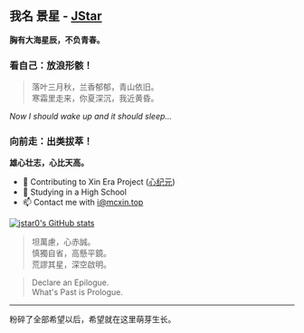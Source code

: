 ## 我名 景星 - [JStar](https://www.jstar.vip)

**胸有大海星辰，不负青春。**

### 看自己：放浪形骸！

> 落叶三月秋，兰香郁郁，青山依旧。  
寒霜里走来，你夏深沉，我近黄昏。

*Now I should wake up and it should sleep...*

### 向前走：出类拔萃！

**雄心壮志，心比天高。**

- 👀 Contributing to Xin Era Project ([心纪元](https://www.mcxin.top))
- 🌱 Studying in a High School
- 📫 Contact me with i@mcxin.top

[![jstar0's GitHub stats](https://github-readme-stats.vercel.app/api?username=jstar0)](https://github.com/anuraghazra/github-readme-stats)

> 坦萬慮，心赤誠。  
慎獨自省，高懸平鏡。  
荒謬其星，深空啟明。

> Declare an Epilogue.  
What's Past is Prologue.

---

粉碎了全部希望以后，希望就在这里萌芽生长。
